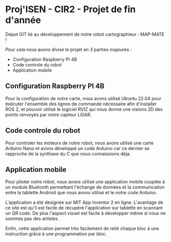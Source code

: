 
# Proj'ISEN - CIR2 - Projet de fin d'année

Dépot GIT lié au développement de notre robot cartographieur : MAP-MATE !

Pour cela nous avons divisé le projet en 3 parties majeures : 

- Configuration Raspberry PI 4B
- Code controle du robot
- Application mobile





## Configuration Raspberry PI 4B

Pour la configuration de notre carte, nous avons utilisé Ubuntu 22.04 pour éxécuter l'ensemble des lignes de commande nécessaire afin d'installer ROS 2, et pouvoir utilisé le logiciel RVIZ qui nous donne une visions 2D des points renvoyés par notre capteur LiDAR.
## Code controle du robot

Pour controler les moteurs de notre robot, nous avons utilisé une carte Arduino Nano et avons développé un code Arduino car ce dernier se rapproche de la synthaxe du C que nous connaissions déja.
## Application mobile

Pour piloter notre robot, nous avons utilisé une application mobile couplée à un module Bluetooth permettant l'échange de données et la communication entre la tablette Android que nous avons utilisé et le notre code Arduino.

L'application a été designée sur MIT App Inventor 2 en ligne. L'avantage de ce site est qu'il est facile de récupéré l'application sur tablette en scannant un QR code. De plus l'aspect visuel est facile à développer même si nous ne sommes pas des artistes.

Enfin, cette application permet très facilement de relié chaque bloc à une instruction grâce à une programmation par bloc.
